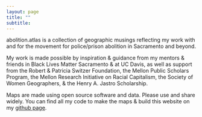 ```yaml
---
layout: page
title: ""
subtitle: 
---
```


abolition.atlas is a collection of geographic musings reflecting my work with and for the movement for police/prison abolition in Sacramento and beyond.

My work is made possible by inspiration & guidance from my mentors & friends in Black Lives Matter Sacramento & at UC Davis, as well as support from the Robert & Patricia Switzer Foundation, the Mellon Public Scholars Program, the Mellon Research Initiative on Racial Capitalism, the Society of Women Geographers, & the Henry A. Jastro Scholarship.

Maps are made using open source software and data.  Please use and share widely. You can find all my code to make the maps & build this website on my [github page](https://github.com/miakd/). 
